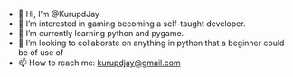 - 👋 Hi, I’m @KurupdJay
- 👀 I’m interested in gaming becoming a self-taught developer.
- 🌱 I’m currently learning python and pygame.
- 💞️ I’m looking to collaborate on anything in python that a beginner could be of use of
- 📫 How to reach me: kurupdjay@gmail.com

<!---
KurupdJay/KurupdJay is a ✨ special ✨ repository because its `README.md` (this file) appears on your GitHub profile.
You can click the Preview link to take a look at your changes.
--->
